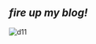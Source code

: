 ## *fire up my blog!*

![d11](https://user-images.githubusercontent.com/39597756/51394229-19291580-1b4f-11e9-8673-0b1567c56167.jpg)

